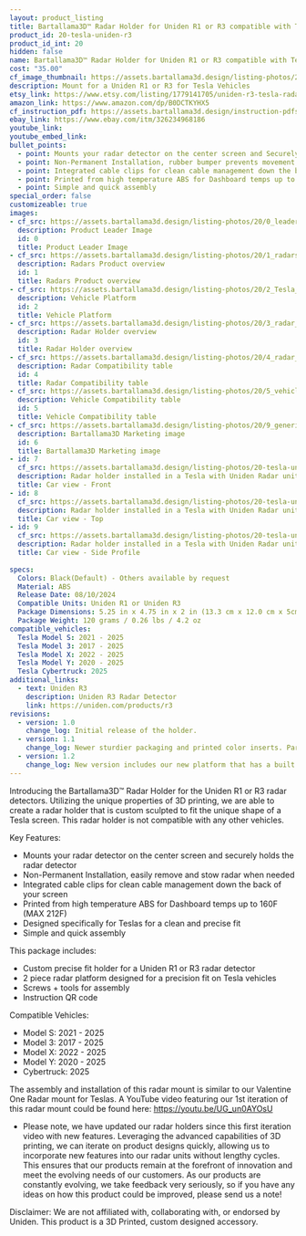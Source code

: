 ```yaml
---
layout: product_listing
title: Bartallama3D™ Radar Holder for Uniden R1 or R3 compatible with Telsa Vehicles
product_id: 20-tesla-uniden-r3
product_id_int: 20
hidden: false
name: Bartallama3D™ Radar Holder for Uniden R1 or R3 compatible with Telsa Vehicles
cost: "35.00"
cf_image_thumbnail: https://assets.bartallama3d.design/listing-photos/20/0_leader.jpg
description: Mount for a Uniden R1 or R3 for Tesla Vehicles
etsy_link: https://www.etsy.com/listing/1779141705/uniden-r3-tesla-radar-holder-by
amazon_link: https://www.amazon.com/dp/B0DCTKYHX5
cf_instruction_pdf: https://assets.bartallama3d.design/instruction-pdfs/Bartallama3D-Radar-Holder-Assembly-Instructions.pdf
ebay_link: https://www.ebay.com/itm/326234968186
youtube_link: 
youtube_embed_link: 
bullet_points:
  - point: Mounts your radar detector on the center screen and Securely holds the radar detector
  - point: Non-Permanent Installation, rubber bumper prevents movement and enables easy removal for storage
  - point: Integrated cable clips for clean cable management down the back of your screen
  - point: Printed from high temperature ABS for Dashboard temps up to 160F (MAX 212F)
  - point: Simple and quick assembly
special_order: false
customizeable: true
images:
- cf_src: https://assets.bartallama3d.design/listing-photos/20/0_leader.jpg
  description: Product Leader Image
  id: 0
  title: Product Leader Image
- cf_src: https://assets.bartallama3d.design/listing-photos/20/1_radars.jpg
  description: Radars Product overview
  id: 1
  title: Radars Product overview
- cf_src: https://assets.bartallama3d.design/listing-photos/20/2_Tesla_platform.jpg
  description: Vehicle Platform
  id: 2
  title: Vehicle Platform
- cf_src: https://assets.bartallama3d.design/listing-photos/20/3_radar_overview_uniden_r13.jpg
  description: Radar Holder overview
  id: 3
  title: Radar Holder overview
- cf_src: https://assets.bartallama3d.design/listing-photos/20/4_radar_compat_uniden_r13.jpg
  description: Radar Compatibility table
  id: 4
  title: Radar Compatibility table
- cf_src: https://assets.bartallama3d.design/listing-photos/20/5_vehicle_compat_Tesla.jpg
  description: Vehicle Compatibility table
  id: 5
  title: Vehicle Compatibility table
- cf_src: https://assets.bartallama3d.design/listing-photos/20/9_generic.jpg
  description: Bartallama3D Marketing image
  id: 6
  title: Bartallama3D Marketing image
- id: 7
  cf_src: https://assets.bartallama3d.design/listing-photos/20-tesla-uniden-r3/31.jpg
  description: Radar holder installed in a Tesla with Uniden Radar unit installed
  title: Car view - Front
- id: 8
  cf_src: https://assets.bartallama3d.design/listing-photos/20-tesla-uniden-r3/32.jpg
  description: Radar holder installed in a Tesla with Uniden Radar unit installed, top view
  title: Car view - Top
- id: 9
  cf_src: https://assets.bartallama3d.design/listing-photos/20-tesla-uniden-r3/33.jpg
  description: Radar holder installed in a Tesla with Uniden Radar unit installed showing the side profile with cable clips
  title: Car view - Side Profile
 
specs:
  Colors: Black(Default) - Others available by request 
  Material: ABS
  Release Date: 08/10/2024
  Compatible Units: Uniden R1 or Uniden R3
  Package Dimensions: 5.25 in x 4.75 in x 2 in (13.3 cm x 12.0 cm x 5cm) [HxWxD]
  Package Weight: 120 grams / 0.26 lbs / 4.2 oz
compatible_vehicles:
  Tesla Model S: 2021 - 2025
  Tesla Model 3: 2017 - 2025
  Tesla Model X: 2022 - 2025
  Tesla Model Y: 2020 - 2025
  Tesla Cybertruck: 2025
additional_links:
  - text: Uniden R3
    description: Uniden R3 Radar Detector
    link: https://uniden.com/products/r3
revisions:
  - version: 1.0
    change_log: Initial release of the holder.
  - version: 1.1
    change_log: Newer sturdier packaging and printed color inserts. Parts shipped are unchanged from version 1.0
  - version: 1.2
    change_log: New version includes our new platform that has a built in rubber pad that sits against the screen along with an articulating rubber bumper making the unit sit better in a Model S/X. This unit also comes with a textured surface to enhance the radar holders aesthetic. 
---
```


Introducing the Bartallama3D™ Radar Holder for the Uniden R1 or R3 radar detectors. Utilizing the unique properties of 3D printing, we are able to create a radar holder that is custom sculpted to fit the unique shape of a Tesla screen. This radar holder is not compatible with any other vehicles. 

Key Features:
- Mounts your radar detector on the center screen and securely holds the radar detector
- Non-Permanent Installation, easily remove and stow radar when needed
- Integrated cable clips for clean cable management down the back of your screen
- Printed from high temperature ABS for Dashboard temps up to 160F (MAX 212F)
- Designed specifically for Teslas for a clean and precise fit
- Simple and quick assembly

This package includes:
- Custom precise fit holder for a Uniden R1 or R3 radar detector
- 2 piece radar platform designed for a precision fit on Tesla vehicles
- Screws + tools for assembly
- Instruction QR code

Compatible Vehicles:
- Model S: 2021 - 2025
- Model 3: 2017 - 2025
- Model X: 2022 - 2025
- Model Y: 2020 - 2025
- Cybertruck: 2025

The assembly and installation of this radar mount is similar to our Valentine One Radar mount for Teslas. A YouTube video featuring our 1st iteration of this radar mount could be found here: https://youtu.be/UG_un0AYOsU

* Please note, we have updated our radar holders since this first iteration video with new features. Leveraging the advanced capabilities of 3D printing, we can iterate on product designs quickly, allowing us to incorporate new features into our radar units without lengthy cycles. This ensures that our products remain at the forefront of innovation and meet the evolving needs of our customers. As our products are constantly evolving, we take feedback very seriously, so if you have any ideas on how this product could be improved, please send us a note!

Disclaimer: We are not affiliated with, collaborating with, or endorsed by Uniden. This product is a 3D Printed, custom designed accessory.